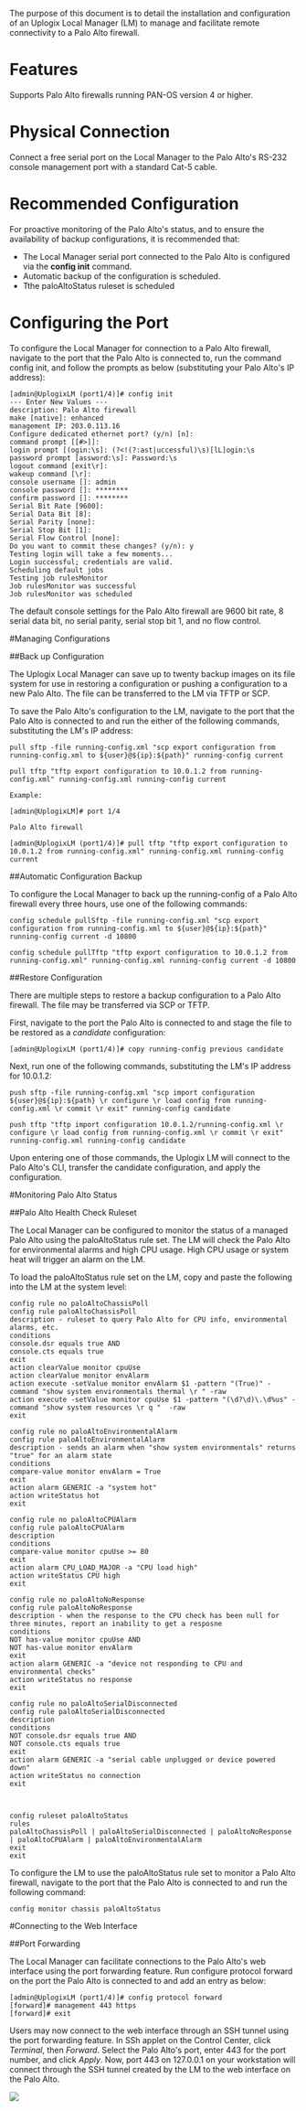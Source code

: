 <!-- 5.4 -->
The purpose of this document is to detail the installation and configuration of an Uplogix Local Manager (LM) to manage and facilitate remote connectivity to a Palo Alto firewall.

# Features
Supports Palo Alto firewalls running PAN-OS version 4 or higher.

# Physical Connection

Connect a free serial port on the Local Manager to the Palo Alto's RS-232 console management port with a standard Cat-5 cable.

# Recommended Configuration

For proactive monitoring of the Palo Alto's status, and to ensure the availability of backup configurations, it is recommended that:
- The Local Manager serial port connected to the Palo Alto is configured via the **config init** command.
- Automatic backup of the configuration is scheduled.
- Tthe paloAltoStatus ruleset is scheduled 

# Configuring the Port

To configure the Local Manager for connection to a Palo Alto firewall, navigate to the port that the Palo Alto is connected to, run the command config init, and follow the prompts as below (substituting your Palo Alto's IP address):

```
[admin@UplogixLM (port1/4)]# config init
--- Enter New Values ---
description: Palo Alto firewall
make [native]: enhanced
management IP: 203.0.113.16
Configure dedicated ethernet port? (y/n) [n]:
command prompt [[#>]]:
login prompt [(ogin:\s]: (?<!(?:ast|uccessful)\s)[lL]ogin:\s
password prompt [assword:\s]: Password:\s
logout command [exit\r]:
wakeup command [\r]:
console username []: admin
console password []: ********
confirm password []: ********
Serial Bit Rate [9600]:
Serial Data Bit [8]:
Serial Parity [none]:
Serial Stop Bit [1]:
Serial Flow Control [none]:
Do you want to commit these changes? (y/n): y
Testing login will take a few moments...
Login successful; credentials are valid.
Scheduling default jobs
Testing job rulesMonitor
Job rulesMonitor was successful
Job rulesMonitor was scheduled
```

The default console settings for the Palo Alto firewall are 9600 bit rate, 8 serial data bit, no serial parity, serial stop bit 1, and no flow control.

#Managing Configurations

##Back up Configuration 

The Uplogix Local Manager can save up to twenty backup images on its file system for use in restoring a configuration or pushing a configuration to a new Palo Alto. The file can be transferred to the LM via TFTP or SCP.

To save the Palo Alto's configuration to the LM, navigate to the port that the Palo Alto is connected to and run the either of the following commands, substituting the LM's IP address:

```
pull sftp -file running-config.xml "scp export configuration from running-config.xml to ${user}@${ip}:${path}" running-config current

pull tftp "tftp export configuration to 10.0.1.2 from running-config.xml" running-config.xml running-config current 

Example: 

[admin@UplogixLM]# port 1/4

Palo Alto firewall

[admin@UplogixLM (port1/4)]# pull tftp "tftp export configuration to 10.0.1.2 from running-config.xml" running-config.xml running-config current
```

##Automatic Configuration Backup

To configure the Local Manager to back up the running-config of a Palo Alto firewall every three hours, use one of the following commands:
```
config schedule pullSftp -file running-config.xml "scp export configuration from running-config.xml to ${user}@${ip}:${path}" running-config current -d 10800

config schedule pullTftp "tftp export configuration to 10.0.1.2 from running-config.xml" running-config.xml running-config current -d 10800
```

##Restore Configuration

There are multiple steps to restore a backup configuration to a Palo Alto firewall. The file may be transferred via SCP or TFTP. 

First, navigate to the port the Palo Alto is connected to and stage the file to be restored as a *candidate* configuration:

```
[admin@UplogixLM (port1/4)]# copy running-config previous candidate
```

Next, run one of the following commands, substituting the LM's IP address for 10.0.1.2:

```
push sftp -file running-config.xml "scp import configuration ${user}@${ip}:${path} \r configure \r load config from running-config.xml \r commit \r exit" running-config candidate

push tftp "tftp import configuration 10.0.1.2/running-config.xml \r configure \r load config from running-config.xml \r commit \r exit" running-config.xml running-config candidate
```

Upon entering one of those commands, the Uplogix LM will connect to the Palo Alto's CLI, transfer the candidate configuration, and apply the configuration.

#Monitoring Palo Alto Status

##Palo Alto Health Check Ruleset

The Local Manager can be configured to monitor the status of a managed Palo Alto using the paloAltoStatus rule set. The LM will check the Palo Alto for environmental alarms and high CPU usage. High CPU usage or system heat will trigger an alarm on the LM. 

To load the paloAltoStatus rule set on the LM, copy and paste the following into the LM at the system level:

```
config rule no paloAltoChassisPoll
config rule paloAltoChassisPoll
description - ruleset to query Palo Alto for CPU info, environmental alarms, etc.
conditions
console.dsr equals true AND
console.cts equals true
exit
action clearValue monitor cpuUse
action clearValue monitor envAlarm
action execute -setValue monitor envAlarm $1 -pattern "(True)" -command "show system environmentals thermal \r " -raw
action execute -setValue monitor cpuUse $1 -pattern "(\d?\d)\.\d%us" -command "show system resources \r q "  -raw
exit
 
config rule no paloAltoEnvironmentalAlarm
config rule paloAltoEnvironmentalAlarm
description - sends an alarm when "show system environmentals" returns "true" for an alarm state
conditions
compare-value monitor envAlarm = True
exit
action alarm GENERIC -a "system hot"
action writeStatus hot
exit
 
config rule no paloAltoCPUAlarm
config rule paloAltoCPUAlarm
description
conditions
compare-value monitor cpuUse >= 80
exit
action alarm CPU_LOAD_MAJOR -a "CPU load high"
action writeStatus CPU high
exit
 
config rule no paloAltoNoResponse
config rule paloAltoNoResponse
description - when the response to the CPU check has been null for three minutes, report an inability to get a resposne
conditions
NOT has-value monitor cpuUse AND
NOT has-value monitor envAlarm
exit
action alarm GENERIC -a "device not responding to CPU and environmental checks"
action writeStatus no response
exit
 
config rule no paloAltoSerialDisconnected
config rule paloAltoSerialDisconnected
description
conditions
NOT console.dsr equals true AND
NOT console.cts equals true
exit
action alarm GENERIC -a "serial cable unplugged or device powered down"
action writeStatus no connection
exit
 
 
 
config ruleset paloAltoStatus
rules
paloAltoChassisPoll | paloAltoSerialDisconnected | paloAltoNoResponse | paloAltoCPUAlarm | paloAltoEnvironmentalAlarm
exit
exit
```

To configure the LM to use the paloAltoStatus rule set to monitor a Palo Alto firewall, navigate to the port that the Palo Alto is connected to and run the following command:

```
config monitor chassis paloAltoStatus
```

#Connecting to the Web Interface

##Port Forwarding

The Local Manager can facilitate connections to the Palo Alto's web interface using the port forwarding feature. Run configure protocol forward on the port the Palo Alto is connected to and add an entry as below: 

```
[admin@UplogixLM (port1/4)]# config protocol forward
[forward]# management 443 https
[forward]# exit
```

Users may now connect to the web interface through an SSH tunnel using the port forwarding feature. In SSh applet on the Control Center, click *Terminal*, then *Forward*. Select the Palo Alto's port, enter 443 for the port number, and click *Apply*. Now, port 443 on 127.0.0.1 on your workstation will connect through the SSH tunnel created by the LM to the web interface on the Palo Alto.

![](http://www.uplogix.com/support/docs/img/PaloAlto/PortForwarding.png)